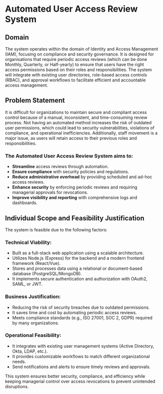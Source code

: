 # Automated User Access Review System

## Domain

The system operates within the domain of Identity and Access Management (IAM), focusing on compliance and security governance. It is designed for organisations that require periodic access reviews (which can be done Monthly, Quarterly, or Half-yearly) to ensure that users have the right access permissions based on their roles and responsibilities. The system will integrate with existing user directories, role-based access controls (RBAC), and approval workflows to facilitate efficient and accountable access management.

## Problem Statement

It is difficult for organizations to maintain secure and compliant access control because of a manual, inconsistent, and time-consuming review process. Not having an automated method increases the risk of outdated user permissions, which could lead to security vulnerabilities, violations of compliance, and operational inefficiencies. Additionally, staff movement is a major issue, as users will retain access to their previous roles and responsibilities.

### The Automated User Access Review System aims to:
- **Streamline** access reviews through automation.
- **Ensure compliance** with security policies and regulations.
- **Reduce administrative overhead** by providing scheduled and ad-hoc access reviews.
- **Enhance security** by enforcing periodic reviews and requiring managerial approvals for revocations.
- **Improve visibility and reporting** with comprehensive logs and dashboards.

## Individual Scope and Feasibility Justification

The system is feasible due to the following factors:

### Technical Viability:
- Built as a full-stack web application using a scalable architecture.
- Utilizes Node.js (Express) for the backend and a modern frontend framework (React/Vue).
- Stores and processes data using a relational or document-based database (PostgreSQL/MongoDB).
- It implements secure authentication and authorization with OAuth2, SAML, or JWT.

### Business Justification:
- Reducing the risk of security breaches due to outdated permissions.
- It saves time and cost by automating periodic access reviews.
- Meets compliance standards (e.g., ISO 27001, SOC 2, GDPR) required by many organizations.

### Operational Feasibility:
- It integrates with existing user management systems (Active Directory, Okta, LDAP, etc.).
- It provides customizable workflows to match different organizational needs.
- Send notifications and alerts to ensure timely reviews and approvals.

This system ensures better security, compliance, and efficiency while keeping managerial control over access revocations to prevent unintended disruptions.
